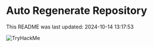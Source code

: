 # Auto Regenerate Repository

This README was last updated: 2024-10-14 13:17:53

 ![TryHackMe](https://tryhackme.com/badge/533634)